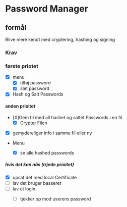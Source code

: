 ﻿# Password Manager


## formål
Blive mere kendt med cryptering, hashing og signing

### Krav

### første priotet
- [X] menu
  - [X] tilføj password
  - [X] slet password
- [X] Hash og Salt Passwords

#### anden prioitet

- [X]Gem fil med all hashet og saltet Passwords i en fil
  - [X] Crypter Filen 
- [X] gemydereliger info i samme fil eller ny
- Menu
  - [X] se alle hashed passwords


##### hvis det kan nås (trjede prioitet)
- [X] upsat det med local Certificate
- [ ] lav det bruger basseret
- [ ] lav et login
  - [ ] tjekker op mod userens password





